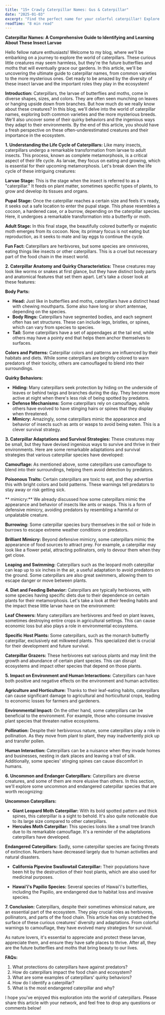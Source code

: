 ```yaml
---
title: "15+ Crawly Caterpillar Names: Gus & Caterpillar"
date: "2025-01-03"
excerpt: "Find the perfect name for your colorful caterpillar! Explore our list of 15+ crawly and unique caterpillar names."
readTime: "8 min read"
---
```


**Caterpillar Names: A Comprehensive Guide to Identifying and Learning About These Insect Larvae** 

Hello fellow nature enthusiasts! Welcome to my blog, where we'll be embarking on a journey to explore the world of caterpillars. These curious little creatures may seem harmless, but they're the future butterflies and moths that will eventually grace our gardens. In this article, we'll be uncovering the ultimate guide to caterpillar names, from common varieties to the more mysterious ones. Get ready to be amazed by the diversity of these insect larvae and the important roles they play in the ecosystem!

**Introduction:**
Caterpillars, the larvae of butterflies and moths, come in diverse shapes, sizes, and colors. They are often seen munching on leaves or hanging upside down from branches. But how much do we really know about these creatures? In this blog, we'll delve into the world of caterpillar names, exploring both common varieties and the more mysterious breeds. We'll also uncover some of their quirky behaviors and the ingenious ways they adapt to their environments. By the end of this article, you should have a fresh perspective on these often-underestimated creatures and their importance in the ecosystem. 

**1. Understanding the Life Cycle of Caterpillars:**
Like many insects, caterpillars undergo a remarkable transformation from larvae to adult insects. This process, known as complete metamorphosis, is a critical aspect of their life cycle. As larvae, they focus on eating and growing, which is essential for their upcoming metamorphosis. Let's break down the life cycle of these intriguing creatures: 

**Larvae Stage:**
This is the stage when the insect is referred to as a "caterpillar." It feeds on plant matter, sometimes specific types of plants, to grow and develop its tissues and organs.

**Pupal Stage:**
Once the caterpillar reaches a certain size and feels it's ready, it seeks out a safe location to enter the pupal stage. This phase resembles a cocoon, a hardened case, or a burrow, depending on the caterpillar species. Here, it undergoes a remarkable transformation into a butterfly or moth. 

**Adult Stage:**
In this final stage, the beautifully colored butterfly or majestic moth emerges from its cocoon. Now, its primary focus is not eating but reproduction, as it seeks to mate and lay eggs to continue the cycle. 

**Fun Fact:**
Caterpillars are herbivores, but some species are omnivores, eating things like insects or other caterpillars. This is a cruel but necessary part of the food chain in the insect world. 

**2. Caterpillar Anatomy and Quirky Characteristics:**
These creatures may look like worms or snakes at first glance, but they have distinct body parts and anatomical features that set them apart. Let's take a closer look at these features: 

**Body Parts:**
- **Head:** Just like in butterflies and moths, caterpillars have a distinct head with chewing mouthparts. Some also have long or short antennae, depending on the species.
- **Body Rings:** Caterpillars have segmented bodies, and each segment often has set structures. These can include legs, bristles, or spines, which can vary from species to species. 
- **Tail:** Some caterpillars have a set of appendages at the tail end, while others may have a pointy end that helps them anchor themselves to surfaces. 

**Colors and Patterns:**
Caterpillar colors and patterns are influenced by their habitats and diets. While some caterpillars are brightly colored to warn predators of their toxicity, others are camouflaged to blend into their surroundings. 

**Quirky Behaviors:**
- **Hiding:** Many caterpillars seek protection by hiding on the underside of leaves or behind twigs and branches during the day. They become more active at night when there's less risk of being spotted by predators. 
- **Defense Mechanisms:** Some caterpillars rely on camouflage, while others have evolved to have stinging hairs or spines that they display when threatened. 
- **Mimicry:** Amazingly, some caterpillars mimic the appearance and behavior of insects such as ants or wasps to avoid being eaten. This is a clever survival strategy. 

**3. Caterpillar Adaptations and Survival Strategies:**
These creatures may be small, but they have devised ingenious ways to survive and thrive in their environments. Here are some remarkable adaptations and survival strategies that various caterpillar species have developed: 

**Camouflage:**
As mentioned above, some caterpillars use camouflage to blend into their surroundings, helping them avoid detection by predators. 

**Poisonous Traits:**
Certain caterpillars are toxic to eat, and they advertise this with bright colors and bold patterns. These warnings tell predators to stay away or risk getting sick. 

** mimicry:** 
We already discussed how some caterpillars mimic the appearance and behavior of insects like ants or wasps. This is a form of defensive mimicry, avoiding predators by resembling a harmful or unpalatable creature. 

**Burrowing:**
Some caterpillar species bury themselves in the soil or hide in burrows to escape extreme weather conditions or predators. 

**Brilliant Mimicry:**
Beyond defensive mimicry, some caterpillars mimic the appearance of food sources to attract prey. For example, a caterpillar may look like a flower petal, attracting pollinators, only to devour them when they get close. 

**Leaping and Swimming:**
Caterpillars such as the leopard moth caterpillar can leap up to six inches in the air, a useful adaptation to avoid predators on the ground. Some caterpillars are also great swimmers, allowing them to escape danger or move between plants. 

**4. Diet and Feeding Behavior:**
Caterpillars are typically herbivores, with some species having specific diets due to their dependence on certain plants for their metamorphosis. Let's take a look at their feeding habits and the impact these little larvae have on the environment: 

**Leaf Chewers:**
Many caterpillars are herbivores and feed on plant leaves, sometimes destroying entire crops in agricultural settings. This can cause economic loss but also plays a role in environmental ecosystems. 

**Specific Host Plants:**
Some caterpillars, such as the monarch butterfly caterpillar, exclusively eat milkweed plants. This specialized diet is crucial for their development and future survival. 

**Caterpillar Grazers:**
These herbivores eat various plants and may limit the growth and abundance of certain plant species. This can disrupt ecosystems and impact other species that depend on those plants. 

**5. Impact on Environment and Human Interactions:** 
Caterpillars can have both positive and negative effects on the environment and human activities: 

**Agriculture and Horticulture:**
Thanks to their leaf-eating habits, caterpillars can cause significant damage to agricultural and horticultural crops, leading to economic losses for farmers and gardeners. 

**Environmental Impact:**
On the other hand, some caterpillars can be beneficial to the environment. For example, those who consume invasive plant species that threaten native ecosystems. 

**Pollination:**
Despite their herbivorous nature, some caterpillars play a role in pollination. As they move from plant to plant, they may inadvertently pick up and transfer pollen. 

**Human Interaction:**
Caterpillars can be a nuisance when they invade homes and businesses, nesting in dark places and leaving a trail of silk. Additionally, some species' stinging spines can cause discomfort in humans. 

**6. Uncommon and Endanger Caterpillars:**
Caterpillars are diverse creatures, and some of them are more elusive than others. In this section, we'll explore some uncommon and endangered caterpillar species that are worth recognizing: 

**Uncommon Caterpillars:**
- **Giant Leopard Moth Caterpillar:** With its bold spotted pattern and thick spines, this caterpillar is a sight to behold. It's also quite noticeable due to its large size compared to other caterpillars. 
- **Hercules Moth Caterpillar:** This species looks like a small tree branch due to its remarkable camouflage. It's a reminder of the adaptations caterpillars have developed. 

**Endangered Caterpillars:**
Sadly, some caterpillar species are facing threats of extinction. Numbers have decreased largely due to human activities and natural disasters. 

- **California Pipevine Swallowtail Caterpillar:** Their populations have been hit by the destruction of their host plants, which are also used for medicinal purposes. 

- **Hawai'i's Papilio Species:** Several species of Hawai'i's butterflies, including the Papilio, are endangered due to habitat loss and invasive species. 

**7. Conclusion:**
Caterpillars, despite their sometimes whimsical nature, are an essential part of the ecosystem. They play crucial roles as herbivores, pollinators, and parts of the food chain. This article has only scratched the surface of these curious creatures' diversity and adaptations. From colorful warnings to camouflage, they have evolved many strategies for survival. 

As nature lovers, it's essential to appreciate and protect these larvae, appreciate them, and ensure they have safe places to thrive. After all, they are the future butterflies and moths that bring beauty to our lives. 

**FAQs:**
1. What protections do caterpillars have against predators? 
2. How do caterpillars impact the food chain and ecosystem? 
3. What are some examples of caterpillars' quirky behaviors? 
4. How do I identify a caterpillar? 
5. What is the most endangered caterpillar and why? 

I hope you've enjoyed this exploration into the world of caterpillars. Please share this article with your network, and feel free to drop any questions or comments below!